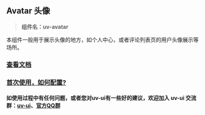 ## Avatar 头像

> **组件名：uv-avatar**

本组件一般用于展示头像的地方，如个人中心，或者评论列表页的用户头像展示等场所。

### <a href="https://www.uvui.cn/components/avatar.html" target="_blank">查看文档</a>

### <a href="https://www.uvui.cn/components/quickstart.html" target="_blank">首次使用，如何配置?</a>

#### 如使用过程中有任何问题，或者您对uv-ui有一些好的建议，欢迎加入 uv-ui 交流群：<a href="https://ext.dcloud.net.cn/plugin?id=12287" target="_blank">uv-ui</a>、<a href="https://www.uvui.cn/components/addQQGroup.html" target="_blank">官方QQ群</a>
